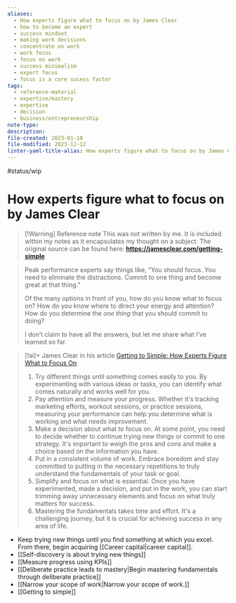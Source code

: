```yaml
---
aliases:
  - How experts figure what to focus on by James Clear
  - how to become an expert
  - success mindset
  - making work decisions
  - concentrate on work
  - work focus
  - focus on work
  - success minimalism
  - expert focus
  - focus is a core sucess factor
tags:
  - reference-material
  - expertise/mastery
  - expertise
  - decision
  - business/entrepreneurship
note-type: 
description: 
file-created: 2023-01-10
file-modified: 2023-12-12
linter-yaml-title-alias: How experts figure what to focus on by James Clear
---
```


#status/wip

# How experts figure what to focus on by James Clear

> [!Warning] Reference note
> This was not written by me. It is included within my notes as it encapsulates my thought on a subject. The original source can be found here: **https://jamesclear.com/getting-simple**

> Peak performance experts say things like, “You should focus. You need to eliminate the distractions. Commit to one thing and become great at that thing.”
>
> Of the many options in front of you, how do you know what to focus on? How do you know where to direct your energy and attention? How do you determine the _one thing_ that you should commit to doing?
>
> I don’t claim to have all the answers, but let me share what I’ve learned so far.

> [!ai]+
> James Clear in his article [Getting to Simple: How Experts Figure What to Focus On](https://jamesclear.com/getting-simple)
>
> 1. Try different things until something comes easily to you. By experimenting with various ideas or tasks, you can identify what comes naturally and works well for you.
> 2. Pay attention and measure your progress. Whether it's tracking marketing efforts, workout sessions, or practice sessions, measuring your performance can help you determine what is working and what needs improvement.
> 3. Make a decision about what to focus on. At some point, you need to decide whether to continue trying new things or commit to one strategy. It's important to weigh the pros and cons and make a choice based on the information you have.
> 4. Put in a consistent volume of work. Embrace boredom and stay committed to putting in the necessary repetitions to truly understand the fundamentals of your task or goal.
> 5. Simplify and focus on what is essential. Once you have experimented, made a decision, and put in the work, you can start trimming away unnecessary elements and focus on what truly matters for success.
> 6. Mastering the fundamentals takes time and effort. It's a challenging journey, but it is crucial for achieving success in any area of life.

- Keep trying new things until you find something at which you excel. From there, begin acquiring [[Career capital|career capital]].
- [[Self-discovery is about trying new things]]
- [[Measure progress using KPIs]]
- [[Deliberate practice leads to mastery|Begin mastering fundamentals through deliberate practice]]
- [[Narrow your scope of work|Narrow your scope of work.]]
- [[Getting to simple]]
